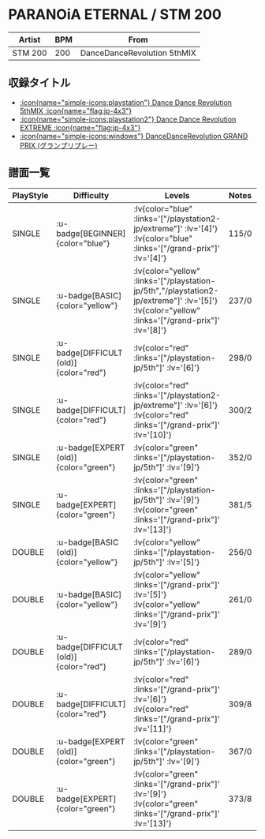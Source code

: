 # PARANOiA ETERNAL / STM 200

|Artist|BPM|From|
|------|---|----|
|STM 200|200|DanceDanceRevolution 5thMIX|

## 収録タイトル

- [ :icon{name="simple-icons:playstation"} Dance Dance Revolution 5thMIX :icon{name="flag:jp-4x3"} ](/playstation-jp/5th)
- [ :icon{name="simple-icons:playstation2"} Dance Dance Revolution EXTREME :icon{name="flag:jp-4x3"} ](/playstation2-jp/extreme)
- [ :icon{name="simple-icons:windows"} DanceDanceRevolution GRAND PRIX (グランプリプレー)](/grand-prix)

## 譜面一覧

|PlayStyle|Difficulty|Levels|Notes|Movie|
|---------|----------|------|-----|-----|
|SINGLE| :u-badge[BEGINNER]{color="blue"} | :lv{color="blue" :links='["/playstation2-jp/extreme"]' :lv='[4]'}  :lv{color="blue" :links='["/grand-prix"]' :lv='[4]'} |115/0||
|SINGLE| :u-badge[BASIC]{color="yellow"} | :lv{color="yellow" :links='["/playstation-jp/5th","/playstation2-jp/extreme"]' :lv='[5]'}  :lv{color="yellow" :links='["/grand-prix"]' :lv='[8]'} |237/0||
|SINGLE| :u-badge[DIFFICULT (old)]{color="red"} | :lv{color="red" :links='["/playstation-jp/5th"]' :lv='[6]'} |298/0||
|SINGLE| :u-badge[DIFFICULT]{color="red"} | :lv{color="red" :links='["/playstation2-jp/extreme"]' :lv='[6]'}  :lv{color="red" :links='["/grand-prix"]' :lv='[10]'} |300/2||
|SINGLE| :u-badge[EXPERT (old)]{color="green"} | :lv{color="green" :links='["/playstation-jp/5th"]' :lv='[9]'} |352/0||
|SINGLE| :u-badge[EXPERT]{color="green"} | :lv{color="green" :links='["/playstation-jp/5th"]' :lv='[9]'}  :lv{color="green" :links='["/grand-prix"]' :lv='[13]'} |381/5||
|DOUBLE| :u-badge[BASIC (old)]{color="yellow"} | :lv{color="yellow" :links='["/playstation-jp/5th"]' :lv='[5]'} |256/0||
|DOUBLE| :u-badge[BASIC]{color="yellow"} | :lv{color="yellow" :links='["/grand-prix"]' :lv='[5]'}  :lv{color="yellow" :links='["/grand-prix"]' :lv='[9]'} |261/0||
|DOUBLE| :u-badge[DIFFICULT (old)]{color="red"} | :lv{color="red" :links='["/playstation-jp/5th"]' :lv='[6]'} |289/0||
|DOUBLE| :u-badge[DIFFICULT]{color="red"} | :lv{color="red" :links='["/grand-prix"]' :lv='[6]'}  :lv{color="red" :links='["/grand-prix"]' :lv='[11]'} |309/8||
|DOUBLE| :u-badge[EXPERT (old)]{color="green"} | :lv{color="green" :links='["/playstation-jp/5th"]' :lv='[9]'} |367/0||
|DOUBLE| :u-badge[EXPERT]{color="green"} |  :lv{color="green" :links='["/grand-prix"]' :lv='[9]'} :lv{color="green" :links='["/grand-prix"]' :lv='[13]'} |373/8||
